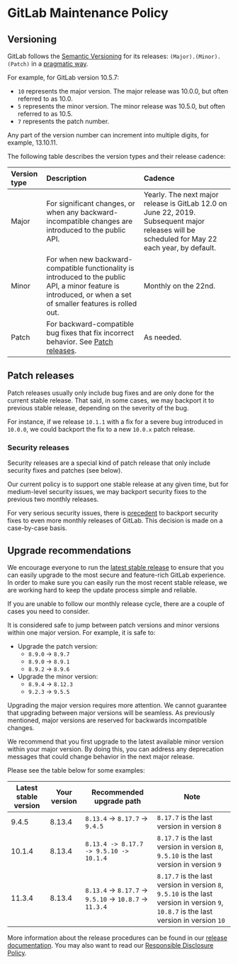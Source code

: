 # GitLab Maintenance Policy

## Versioning

GitLab follows the [Semantic Versioning](http://semver.org/) for its releases:
`(Major).(Minor).(Patch)` in a [pragmatic way](https://gist.github.com/jashkenas/cbd2b088e20279ae2c8e).

For example, for GitLab version 10.5.7:

- `10` represents the major version. The major release was 10.0.0, but often referred to as 10.0.
- `5` represents the minor version. The minor release was 10.5.0, but often referred to as 10.5.
- `7` represents the patch number.

Any part of the version number can increment into multiple digits, for example, 13.10.11.

The following table describes the version types and their release cadence:

| Version type | Description | Cadence                                                                                                                                                      |
|:-------------|:----------|:-----------------------------------------------------------------------------------------------------------------------------------------------------------------|
| Major        | For significant changes, or when any backward-incompatible changes are introduced to the public API. | Yearly. The next major release is GitLab 12.0 on June 22, 2019. Subsequent major releases will be scheduled for May 22 each year, by default. |                                                           |
| Minor        | For when new backward-compatible functionality is introduced to the public API, a minor feature is introduced, or when a set of smaller features is rolled out. | Monthly on the 22nd. |
| Patch        | For backward-compatible bug fixes that fix incorrect behavior. See [Patch releases](#patch-releases). | As needed. |

## Patch releases

Patch releases usually only include bug fixes and are only done for the current
stable release. That said, in some cases, we may backport it to previous stable
release, depending on the severity of the bug.

For instance, if we release `10.1.1` with a fix for a severe bug introduced in
`10.0.0`, we could backport the fix to a new `10.0.x` patch release.

### Security releases

Security releases are a special kind of patch release that only include security
fixes and patches (see below).

Our current policy is to support one stable release at any given time, but for
medium-level security issues, we may backport security fixes to the previous two
monthly releases.

For very serious security issues, there is
[precedent](https://about.gitlab.com/2016/05/02/cve-2016-4340-patches/)
to backport security fixes to even more monthly releases of GitLab.
This decision is made on a case-by-case basis.

## Upgrade recommendations

We encourage everyone to run the [latest stable release](https://about.gitlab.com/blog/categories/releases/) to ensure that you can
easily upgrade to the most secure and feature-rich GitLab experience. In order
to make sure you can easily run the most recent stable release, we are working
hard to keep the update process simple and reliable.

If you are unable to follow our monthly release cycle, there are a couple of
cases you need to consider.

It is considered safe to jump between patch versions and minor versions within
one major version. For example, it is safe to:

- Upgrade the patch version:
  - `8.9.0` -> `8.9.7`
  - `8.9.0` -> `8.9.1`
  - `8.9.2` -> `8.9.6`
- Upgrade the minor version:
  - `8.9.4` -> `8.12.3`
  - `9.2.3` -> `9.5.5`

Upgrading the major version requires more attention.
We cannot guarantee that upgrading between major versions will be seamless. As previously mentioned, major versions are reserved for backwards incompatible changes.

We recommend that you first upgrade to the latest available minor version within
your major version. By doing this, you can address any deprecation messages
that could change behavior in the next major release.

Please see the table below for some examples:

| Latest stable version | Your version | Recommended upgrade path | Note |
| -------------- | ------------ | ------------------------ | ---------------- |
| 9.4.5   | 8.13.4   | `8.13.4` -> `8.17.7` -> `9.4.5`     | `8.17.7` is the last version in version `8` |
| 10.1.4   | 8.13.4   | `8.13.4 -> 8.17.7 -> 9.5.10 -> 10.1.4` | `8.17.7` is the last version in version `8`, `9.5.10` is the last version in version `9` |
| 11.3.4   | 8.13.4   | `8.13.4` -> `8.17.7` -> `9.5.10` -> `10.8.7` -> `11.3.4` | `8.17.7` is the last version in version `8`, `9.5.10` is the last version in version `9`, `10.8.7` is the last version in version `10` |

More information about the release procedures can be found in our
[release documentation](https://gitlab.com/gitlab-org/release/docs). You may also want to read our
[Responsible Disclosure Policy](https://about.gitlab.com/disclosure/).

